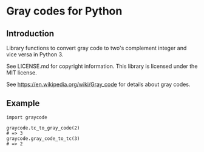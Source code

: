 # Gray codes for Python

## Introduction

Library functions to convert gray code to two's complement integer and
vice versa in Python 3.

See LICENSE.md for copyright information. This library is licensed under the
MIT license.

See https://en.wikipedia.org/wiki/Gray_code for details about gray codes.

## Example

    import graycode

    graycode.tc_to_gray_code(2)
    # => 3
    graycode.gray_code_to_tc(3)
    # => 2
